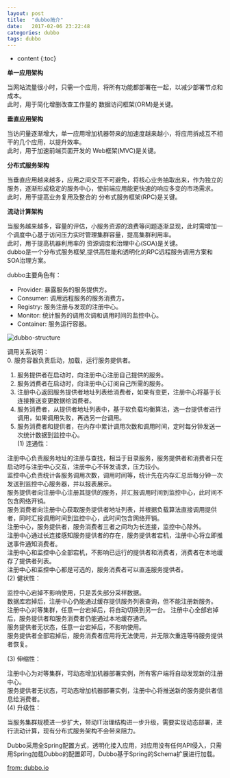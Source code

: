 ```yaml
---
layout: post
title:  "dubbo简介"
date:   2017-02-06 23:22:48
categories: dubbo
tags: dubbo  
---
```


* content
{:toc}

**单一应用架构**

当网站流量很小时，只需一个应用，将所有功能都部署在一起，以减少部署节点和成本。  
此时，用于简化增删改查工作量的 数据访问框架(ORM)是关键。  

**垂直应用架构​**

当访问量逐渐增大，单一应用增加机器带来的加速度越来越小，将应用拆成互不相干的几个应用，以提升效率。  
此时，用于加速前端页面开发的 Web框架(MVC)是关键。  

​**分布式服务架构**  

​当垂直应用越来越多，应用之间交互不可避免，将核心业务抽取出来，作为独立的服务，逐渐形成稳定的服务中心，使前端应用能更快速的响应多变的市场需求。   
此时，用于提高业务复用及整合的 分布式服务框架(RPC)是关键。  

​**流动计算架构**  

​当服务越来越多，容量的评估，小服务资源的浪费等问题逐渐显现，此时需增加一个调度中心基于访问压力实时管理集群容量，提高集群利用率。    
此时，用于提高机器利用率的 资源调度和治理中心(SOA)是关键。  
​
dubbo是一个分布式服务框架,提供高性能和透明化的RPC远程服务调用方案和SOA治理方案。  


dubbo主要角色有：

* Provider:  暴露服务的服务提供方。  
* Consumer:  调用远程服务的服务消费方。  
* Registry:  服务注册与发现的注册中心。  
* Monitor:   统计服务的调用次调和调用时间的监控中心。  
* Container: 服务运行容器。  

​![dubbo-structure]({{"/css/pics/dubbo-structure.png"}})  

调用关系说明：​​  
0. 服务容器负责启动，加载，运行服务提供者。  
1. 服务提供者在启动时，向注册中心注册自己提供的服务。  
2. 服务消费者在启动时，向注册中心订阅自己所需的服务。  
3. 注册中心返回服务提供者地址列表给消费者，如果有变更，注册中心将基于长连接推送变更数据给消费者。  
4. 服务消费者，从提供者地址列表中，基于软负载均衡算法，选一台提供者进行调用，如果调用失败，再选另一台调用。  
5. 服务消费者和提供者，在内存中累计调用次数和调用时间，定时每分钟发送一次统计数据到监控中心。  
​
(1) 连通性：

注册中心负责服务地址的注册与查找，相当于目录服务，服务提供者和消费者只在启动时与注册中心交互，注册中心不转发请求，压力较小。  
监控中心负责统计各服务调用次数，调用时间等，统计先在内存汇总后每分钟一次发送到监控中心服务器，并以报表展示。  
服务提供者向注册中心注册其提供的服务，并汇报调用时间到监控中心，此时间不包含网络开销。  
服务消费者向注册中心获取服务提供者地址列表，并根据负载算法直接调用提供者，同时汇报调用时间到监控中心，此时间包含网络开销。  
注册中心，服务提供者，服务消费者三者之间均为长连接，监控中心除外。  
注册中心通过长连接感知服务提供者的存在，服务提供者宕机，注册中心将立即推送事件通知消费者。  
注册中心和监控中心全部宕机，不影响已运行的提供者和消费者，消费者在本地缓存了提供者列表。  
注册中心和监控中心都是可选的，服务消费者可以直连服务提供者。  
​
(2) 健状性：

监控中心宕掉不影响使用，只是丢失部分采样数据。  
数据库宕掉后，注册中心仍能通过缓存提供服务列表查询，但不能注册新服务。  
注册中心对等集群，任意一台宕掉后，将自动切换到另一台。  注册中心全部宕掉后，服务提供者和服务消费者仍能通过本地缓存通讯。  
服务提供者无状态，任意一台宕掉后，不影响使用。  
服务提供者全部宕掉后，服务消费者应用将无法使用，并无限次重连等待服务提供者恢复。 

(3) 伸缩性：

注册中心为对等集群，可动态增加机器部署实例，所有客户端将自动发现新的注册中心。  
服务提供者无状态，可动态增加机器部署实例，注册中心将推送新的服务提供者信息给消费者。  
​
(4) 升级性：

当服务集群规模进一步扩大，带动IT治理结构进一步升级，需要实现动态部署，进行流动计算，现有分布式服务架构不会带来阻力。  

Dubbo采用全Spring配置方式，透明化接入应用，对应用没有任何API侵入，只需用Spring加载Dubbo的配置即可，Dubbo基于Spring的Schema扩展进行加载。

[from: dubbo.io](http://dubbo.io/)  
